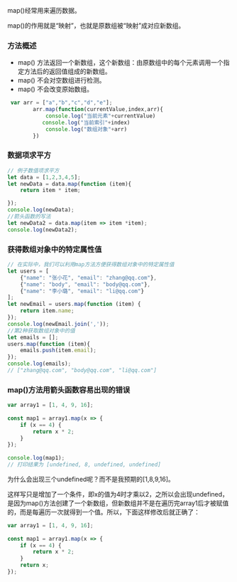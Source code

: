map()经常用来遍历数据。

map()的作用就是“映射”，也就是原数组被“映射”成对应新数组。

### 方法概述
- map() 方法返回一个新数组，这个新数组：由原数组中的每个元素调用一个指定方法后的返回值组成的新数组。
- map() 不会对空数组进行检测。
- map() 不会改变原始数组。
```js
 var arr = ["a","b","c","d","e"];
        arr.map(function(currentValue,index,arr){
            console.log("当前元素"+currentValue)
　　　　　　 console.log("当前索引"+index)
            console.log("数组对象"+arr)
        })
```

### 数据项求平方
```js
// 例子数值项求平方
let data = [1,2,3,4,5];
let newData = data.map(function (item){
    return item * item;

});
console.log(newData);
//箭头函数的写法
let newData2 = data.map(item => item *item);
console.log(newData2);
```

### 获得数组对象中的特定属性值
```js
// 在实际中，我们可以利用map方法方便获得数组对象中的特定属性值
let users = [
    {"name": "张小花", "email": "zhang@qq.com"},
    {"name": "body", "email": "body@qq.com"},
    {"name": "李小璐", "email": "li@qq.com"}
];
let newEmail = users.map(function (item) {
    return item.name;
});
console.log(newEmail.join(','));
//第2种获取数组对象中的值
let emails = [];
users.map(function (item){
    emails.push(item.email);
});
console.log(emails);
// ["zhang@qq.com", "body@qq.com", "li@qq.com"]
```

### map()方法用箭头函数容易出现的错误
```js
var array1 = [1, 4, 9, 16];
 
const map1 = array1.map(x => {
    if (x == 4) {
        return x * 2;
    }
});
 
console.log(map1);
// 打印结果为 [undefined, 8, undefined, undefined]
```
为什么会出现三个undefined呢？而不是我预期的[1,8,9,16]。

这样写只是增加了一个条件，即x的值为4时才乘以2，之所以会出现undefined，是因为map()方法创建了一个新数组，但新数组并不是在遍历完array1后才被赋值的，而是每遍历一次就得到一个值。所以，下面这样修改后就正确了：
```js
var array1 = [1, 4, 9, 16];
 
const map1 = array1.map(x => {
    if (x == 4) {
        return x * 2;
    }
    return x;
});
```